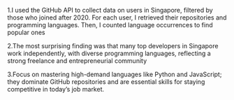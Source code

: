 1.I used the GitHub API to collect data on users in Singapore, filtered by those who joined after 2020. For each user, I retrieved their repositories and programming languages. Then, I counted language occurrences to find popular ones

2.The most surprising finding was that many top developers in Singapore work independently, with diverse programming languages, reflecting a strong freelance and entrepreneurial community

3.Focus on mastering high-demand languages like Python and JavaScript; they dominate GitHub repositories and are essential skills for staying competitive in today’s job market.
